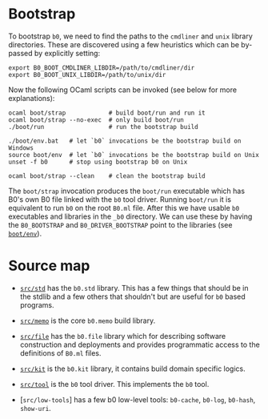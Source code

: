 # Bootstrap

To bootstrap `b0`, we need to find the paths to the `cmdliner` and
`unix` library directories. These are discovered using a few heuristics 
which can be by-passed by explicitly setting:

    export B0_BOOT_CMDLINER_LIBDIR=/path/to/cmdliner/dir
    export B0_BOOT_UNIX_LIBDIR=/path/to/unix/dir

Now the following OCaml scripts can be invoked (see below for
more explanations):

    ocaml boot/strap            # build boot/run and run it
    ocaml boot/strap --no-exec  # only build boot/run
    ./boot/run                  # run the bootstrap build

    ./boot/env.bat   # let `b0` invocations be the bootstrap build on Windows
    source boot/env  # let `b0` invocations be the bootstrap build on Unix
    unset -f b0      # stop using bootstrap b0 on Unix

    ocaml boot/strap --clean    # clean the bootstrap build

The `boot/strap` invocation produces the `boot/run` executable which
has B0's own B0 file linked with the `b0` tool driver. Running
`boot/run` it is equivalent to run `b0` on the root `B0.ml`
file. After this we have usable `b0` executables and libraries in the
`_b0` directory. We can use these by having the `B0_BOOTSTRAP` and 
`B0_DRIVER_BOOTSTRAP` point to the libraries (see [`boot/env`](boot/env)).

# Source map

* [`src/std`] has the `b0.std` library. This has a few things that
  should be in the stdlib and a few others that shouldn't but are
  useful for `b0` based programs.
  
* [`src/memo`] is the core `b0.memo` build library.

* [`src/file`] has the `b0.file` library which for describing software
  construction and deployments and provides programmatic access to the
  definitions of `B0.ml` files.
  
* [`src/kit`] is the `b0.kit` library, it contains build domain 
  specific logics.
  
* [`src/tool`] is the `b0` tool driver. This implements the `b0` tool.

* [`src/low-tools`] has a few b0 low-level tools: `b0-cache`, 
  `b0-log`, `b0-hash`, `show-uri`.


[`src/std`]: src/std
[`src/memo`]: src/memo
[`src/file`]: src/file
[`src/kit`]: src/kit
[`src/tool`]: src/tool
[`src/lowtools`]: src/lowtools
